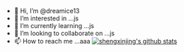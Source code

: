 - 👋 Hi, I’m @dreamice13
- 👀 I’m interested in ...js
- 🌱 I’m currently learning ...js
- 💞️ I’m looking to collaborate on ...js
- 📫 How to reach me ...aaa
[![shengxinjing's github stats](https://github-readme-stats.vercel.app/api?username=dreamice13)](https://github.com/anuraghazra/github-readme-stats)
<!---
dreamice13/dreamice13 is a ✨ special ✨ repository because its `README.md` (this file) appears on your GitHub profile.
You can click the Preview link to take a look at your changes.
--->
